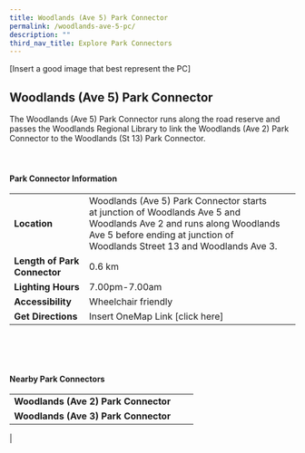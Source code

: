 ```yaml
---
title: Woodlands (Ave 5) Park Connector
permalink: /woodlands-ave-5-pc/
description: ""
third_nav_title: Explore Park Connectors
---
```

[Insert a good image that best represent the PC]

## Woodlands (Ave 5) Park Connector

The Woodlands (Ave 5) Park Connector runs along the road reserve and passes the Woodlands Regional Library to link the Woodlands (Ave 2) Park Connector to the Woodlands (St 13) Park Connector.
<br>
<br>
<br>

#### Park Connector Information
|  |  |  |
| -------- | -------- | -------- |
| **Location** | Woodlands (Ave 5) Park Connector starts at&nbsp;junction of Woodlands Ave 5 and Woodlands Ave 2&nbsp;and runs along&nbsp;Woodlands Ave 5&nbsp;before ending at&nbsp;junction of Woodlands Street 13 and Woodlands Ave 3. |  |
| **Length of Park Connector** | 0.6 km |  |
| **Lighting Hours** | 7.00pm-7.00am | |
| **Accessibility** | Wheelchair friendly | |
| **Get Directions** | Insert OneMap Link [click here] | |

<br>
<br>
<br>	

#### Nearby Park Connectors
|   |  |  |
| -------- | -------- | -------- |
| **Woodlands (Ave 2) Park Connector** | | |
| **Woodlands (Ave 3) Park Connector** | | |
|